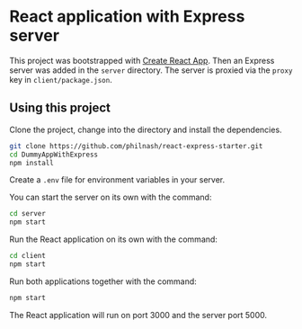 # React application with Express server

This project was bootstrapped with [Create React App](https://github.com/facebookincubator/create-react-app). Then an Express server was added in the `server` directory. The server is proxied via the `proxy` key in `client/package.json`.

## Using this project

Clone the project, change into the directory and install the dependencies.

```bash
git clone https://github.com/philnash/react-express-starter.git
cd DummyAppWithExpress
npm install
```

Create a `.env` file for environment variables in your server.

You can start the server on its own with the command:

```bash
cd server
npm start
```

Run the React application on its own with the command:

```bash
cd client
npm start
```

Run both applications together with the command:

```bash
npm start
```

The React application will run on port 3000 and the server port 5000.